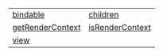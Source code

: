 |                                                                                                                  |                                                                                                                |
| ---------------------------------------------------------------------------------------------------------------- | -------------------------------------------------------------------------------------------------------------- |
| [bindable](https://hamedfathi.gitbook.io/aurelia-2-doc-api/runtime/templating/function/bindable)                 | [children](https://hamedfathi.gitbook.io/aurelia-2-doc-api/runtime/templating/function/children)               |
| [getRenderContext](https://hamedfathi.gitbook.io/aurelia-2-doc-api/runtime/templating/function/getrendercontext) | [isRenderContext](https://hamedfathi.gitbook.io/aurelia-2-doc-api/runtime/templating/function/isrendercontext) |
| [view](https://hamedfathi.gitbook.io/aurelia-2-doc-api/runtime/templating/function/view)                         |                                                                                                                |